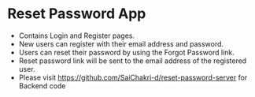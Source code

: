 # Reset Password App 
- Contains Login and Register pages.
- New users can register with their email address and password.
- Users can reset their password by using the Forgot Password link.
- Reset password link will be sent to the email address of the registered user.
- Please visit https://github.com/SaiChakri-d/reset-password-server for Backend code